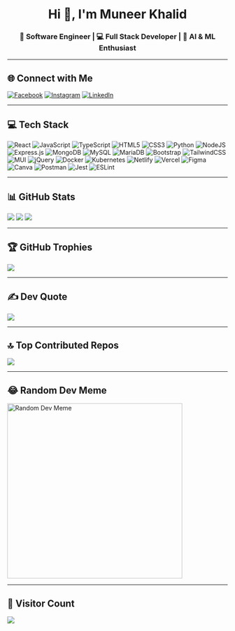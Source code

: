 <!-- Banner -->
<h1 align="center">Hi 👋, I'm Muneer Khalid</h1>
<h3 align="center">🚀 Software Engineer | 💻 Full Stack Developer | 🤖 AI & ML Enthusiast</h3>

---

## 🌐 Connect with Me
[![Facebook](https://img.shields.io/badge/Facebook-%231877F2.svg?style=flat&logo=Facebook&logoColor=white)](https://facebook.com/muneer.ansari.1422?mibextid=ZbWKwL)
[![Instagram](https://img.shields.io/badge/Instagram-%23E4405F.svg?style=flat&logo=Instagram&logoColor=white)](https://instagram.com/Muneerkhalid_)
[![LinkedIn](https://img.shields.io/badge/LinkedIn-%230077B5.svg?style=flat&logo=linkedin&logoColor=white)](https://linkedin.com/in/muneer-khalid-489079215)

---

## 💻 Tech Stack
![React](https://img.shields.io/badge/react-%2320232a.svg?style=flat&logo=react&logoColor=%2361DAFB)
![JavaScript](https://img.shields.io/badge/javascript-%23323330.svg?style=flat&logo=javascript&logoColor=%23F7DF1E)
![TypeScript](https://img.shields.io/badge/typescript-%23007ACC.svg?style=flat&logo=typescript&logoColor=white)
![HTML5](https://img.shields.io/badge/html5-%23E34F26.svg?style=flat&logo=html5&logoColor=white)
![CSS3](https://img.shields.io/badge/css3-%231572B6.svg?style=flat&logo=css3&logoColor=white)
![Python](https://img.shields.io/badge/python-3670A0?style=flat&logo=python&logoColor=ffdd54)
![NodeJS](https://img.shields.io/badge/node.js-6DA55F?style=flat&logo=node.js&logoColor=white)
![Express.js](https://img.shields.io/badge/express.js-%23404d59.svg?style=flat&logo=express&logoColor=%2361DAFB)
![MongoDB](https://img.shields.io/badge/MongoDB-%234ea94b.svg?style=flat&logo=mongodb&logoColor=white)
![MySQL](https://img.shields.io/badge/mysql-%2300000f.svg?style=flat&logo=mysql&logoColor=white)
![MariaDB](https://img.shields.io/badge/MariaDB-003545?style=flat&logo=mariadb&logoColor=white)
![Bootstrap](https://img.shields.io/badge/bootstrap-%238511FA.svg?style=flat&logo=bootstrap&logoColor=white)
![TailwindCSS](https://img.shields.io/badge/tailwindcss-%2338B2AC.svg?style=flat&logo=tailwind-css&logoColor=white)
![MUI](https://img.shields.io/badge/MUI-%230081CB.svg?style=flat&logo=mui&logoColor=white)
![jQuery](https://img.shields.io/badge/jquery-%230769AD.svg?style=flat&logo=jquery&logoColor=white)
![Docker](https://img.shields.io/badge/docker-%230db7ed.svg?style=flat&logo=docker&logoColor=white)
![Kubernetes](https://img.shields.io/badge/kubernetes-%23326ce5.svg?style=flat&logo=kubernetes&logoColor=white)
![Netlify](https://img.shields.io/badge/netlify-%23000000.svg?style=flat&logo=netlify&logoColor=#00C7B7)
![Vercel](https://img.shields.io/badge/vercel-%23000000.svg?style=flat&logo=vercel&logoColor=white)
![Figma](https://img.shields.io/badge/figma-%23F24E1E.svg?style=flat&logo=figma&logoColor=white)
![Canva](https://img.shields.io/badge/Canva-%2300C4CC.svg?style=flat&logo=Canva&logoColor=white)
![Postman](https://img.shields.io/badge/Postman-FF6C37?style=flat&logo=postman&logoColor=white)
![Jest](https://img.shields.io/badge/-jest-%23C21325?style=flat&logo=jest&logoColor=white)
![ESLint](https://img.shields.io/badge/ESLint-4B3263?style=flat&logo=eslint&logoColor=white)

---

## 📊 GitHub Stats
![](https://github-readme-stats.vercel.app/api?username=Muneerkhalid&theme=midnight-purple&hide_border=false&include_all_commits=true&count_private=true)
![](https://github-readme-streak-stats.herokuapp.com/?user=Muneerkhalid&theme=midnight-purple&hide_border=false)
![](https://github-readme-stats.vercel.app/api/top-langs/?username=Muneerkhalid&theme=midnight-purple&hide_border=false&include_all_commits=true&count_private=true&layout=compact)

---

## 🏆 GitHub Trophies
![](https://github-profile-trophy.vercel.app/?username=Muneerkhalid&theme=discord&no-frame=true&no-bg=true&margin-w=4)

---

## ✍️ Dev Quote
![](https://quotes-github-readme.vercel.app/api?type=horizontal&theme=merko)

---

## 🔝 Top Contributed Repos
![](https://github-contributor-stats.vercel.app/api?username=Muneerkhalid&limit=5&theme=tokyonight&combine_all_yearly_contributions=true)

---

## 😂 Random Dev Meme
<img src="https://randommeme-five.vercel.app/" height="400px" alt="Random Dev Meme"/>

---

## 👀 Visitor Count
[![](https://visitcount.itsvg.in/api?id=Muneerkhalid&icon=5&color=6)](https://visitcount.itsvg.in)
